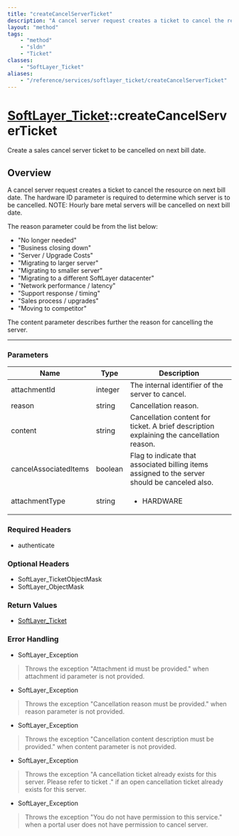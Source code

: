 ```yaml
---
title: "createCancelServerTicket"
description: "A cancel server request creates a ticket to cancel the resource on next bill date. The hardware ID parameter is required... "
layout: "method"
tags:
    - "method"
    - "sldn"
    - "Ticket"
classes:
    - "SoftLayer_Ticket"
aliases:
    - "/reference/services/softlayer_ticket/createCancelServerTicket"
---
```

# [SoftLayer_Ticket](/reference/services/SoftLayer_Ticket)::createCancelServerTicket

Create a sales cancel server ticket to be cancelled on next bill date.


## Overview 
A cancel server request creates a ticket to cancel the resource on next bill date. The hardware ID parameter is required to determine which server is to be cancelled. NOTE: Hourly bare metal servers will be cancelled on next bill date. 

The reason parameter could be from the list below: 
* "No longer needed"
* "Business closing down"
* "Server / Upgrade Costs"
* "Migrating to larger server"
* "Migrating to smaller server"
* "Migrating to a different SoftLayer datacenter"
* "Network performance / latency"
* "Support response / timing"
* "Sales process / upgrades"
* "Moving to competitor"


The content parameter describes further the reason for cancelling the server. 

-----

### Parameters 
|Name | Type | Description |
| --- | --- | --- |
|attachmentId| integer| The internal identifier of the server to cancel.|
|reason| string| Cancellation reason.|
|content| string| Cancellation content for ticket. A brief description explaining the cancellation reason.|
|cancelAssociatedItems| boolean| Flag to indicate that associated billing items assigned to the server should be canceled also.|
|attachmentType| string| <ul type="xsd:string"> <li title="HARDWARE">HARDWARE</li> </ul>|


### Required Headers
* authenticate


### Optional Headers
* SoftLayer_TicketObjectMask
* SoftLayer_ObjectMask

### Return Values
* <a href='/reference/datatypes/SoftLayer_Ticket'>SoftLayer_Ticket </a>



### Error Handling

* SoftLayer_Exception 

> Throws the exception "Attachment id must be provided." when attachment id parameter is not provided. 

* SoftLayer_Exception 

> Throws the exception "Cancellation reason must be provided." when reason parameter is not provided. 

* SoftLayer_Exception 

> Throws the exception "Cancellation content description must be provided." when content parameter is not provided. 

* SoftLayer_Exception 

> Throws the exception "A cancellation ticket already exists for this server. Please refer to ticket <id>." if an open cancellation ticket already exists for this server. 

* SoftLayer_Exception 

> Throws the exception "You do not have permission to this service." when a portal user does not have permission to cancel server. 



